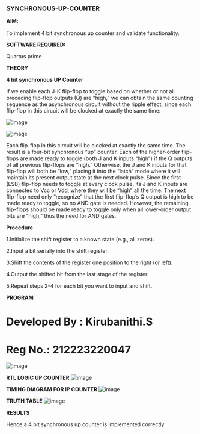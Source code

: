 ### SYNCHRONOUS-UP-COUNTER

**AIM:**

To implement 4 bit synchronous up counter and validate functionality.

**SOFTWARE REQUIRED:**

Quartus prime

**THEORY**

**4 bit synchronous UP Counter**

If we enable each J-K flip-flop to toggle based on whether or not all preceding flip-flop outputs (Q) are “high,” we can obtain the same counting sequence as the asynchronous circuit without the ripple effect, since each flip-flop in this circuit will be clocked at exactly the same time:

![image](https://github.com/naavaneetha/SYNCHRONOUS-UP-COUNTER/assets/154305477/d5db3fa0-e413-404c-b80e-b2f39d82e7e8)


![image](https://github.com/naavaneetha/SYNCHRONOUS-UP-COUNTER/assets/154305477/52cb61eb-d04b-442d-810c-31185a68410b)

Each flip-flop in this circuit will be clocked at exactly the same time.
The result is a four-bit synchronous “up” counter. Each of the higher-order flip-flops are made ready to toggle (both J and K inputs “high”) if the Q outputs of all previous flip-flops are “high.”
Otherwise, the J and K inputs for that flip-flop will both be “low,” placing it into the “latch” mode where it will maintain its present output state at the next clock pulse.
Since the first (LSB) flip-flop needs to toggle at every clock pulse, its J and K inputs are connected to Vcc or Vdd, where they will be “high” all the time.
The next flip-flop need only “recognize” that the first flip-flop’s Q output is high to be made ready to toggle, so no AND gate is needed.
However, the remaining flip-flops should be made ready to toggle only when all lower-order output bits are “high,” thus the need for AND gates.

**Procedure**

1.Initialize the shift register to a known state (e.g., all zeros).

2.Input a bit serially into the shift register.

3.Shift the contents of the register one position to the right (or left).

4.Output the shifted bit from the last stage of the register.

5.Repeat steps 2-4 for each bit you want to input and shift.

**PROGRAM**

# Developed By : Kirubanithi.S
# Reg No.: 212223220047
![image](https://github.com/Kirubanithi-123/SYNCHRONOUS-UP-COUNTER/assets/151388581/a47bf944-00f2-4413-a4a6-32379a3316a1)

**RTL LOGIC UP COUNTER**
![image](https://github.com/Kirubanithi-123/SYNCHRONOUS-UP-COUNTER/assets/151388581/5acbf9b3-99b4-4476-8c7e-5cab56029824)


**TIMING DIAGRAM FOR IP COUNTER**
![image](https://github.com/Kirubanithi-123/SYNCHRONOUS-UP-COUNTER/assets/151388581/ef8df5e0-bca9-4bbd-b044-3c5b7c82402d)


**TRUTH TABLE**
![image](https://github.com/Kirubanithi-123/SYNCHRONOUS-UP-COUNTER/assets/151388581/f2bc8ce2-f056-4b70-927d-1ac64a540a53)


**RESULTS**

Hence a 4 bit synchronous up counter is implemented correctly

